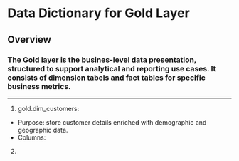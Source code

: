 # Data Dictionary for Gold Layer

## Overview 
### The Gold layer is the busines-level data presentation, structured to support analytical and reporting use cases. It consists of dimension tabels and fact tables for specific business metrics. 
-------------------------------------

1. gold.dim_customers:
  - Purpose: store customer details enriched with demographic and geographic data.
  - Columns:



2. 
